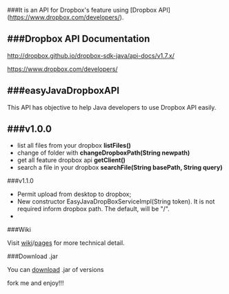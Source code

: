 ###It is an API for Dropbox's feature using [Dropbox API] (https://www.dropbox.com/developers/).  

###Dropbox API Documentation 
---------------------

http://dropbox.github.io/dropbox-sdk-java/api-docs/v1.7.x/


https://www.dropbox.com/developers/

###easyJavaDropboxAPI
--------------------
This API has objective to help Java developers to use Dropbox API easily.

###v1.0.0
--------------------

* list all files from your dropbox **listFiles()**
* change of folder with **changeDropboxPath(String newpath)**
* get all feature dropbox api **getClient()**
* search a file in your dropbox **searchFile(String basePath, String query)**

###v1.1.0 

* Permit upload from desktop to dropbox; 
* New constructor EasyJavaDropBoxServiceImpl(String token). It is not required inform dropbox path. The default, will be "/".
* 

###Wiki 

Visit [wiki](https://github.com/ITSStartup/easyJavaDropboxAPI/wiki)/[pages](https://github.com/ITSStartup/easyJavaDropboxAPI/wiki/_pages) for more technical detail. 


###Download .jar

You can [download](https://github.com/ITSStartup/easyJavaDropboxAPI/wiki/Download-.jar) .jar of versions

fork me and enjoy!!!




